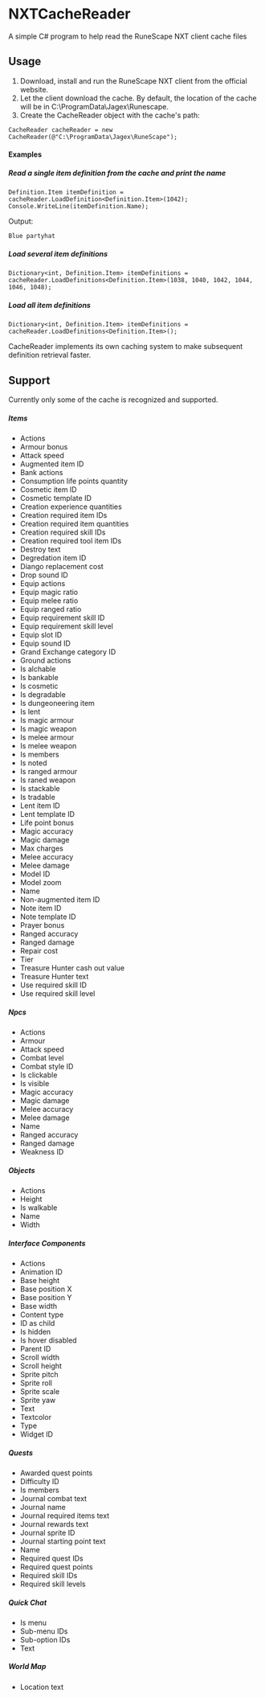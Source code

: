 # NXTCacheReader
A simple C# program to help read the RuneScape NXT client cache files

## Usage

1. Download, install and run the RuneScape NXT client from the official website.
2. Let the client download the cache. By default, the location of the cache will be in C:\ProgramData\Jagex\Runescape.
3. Create the CacheReader object with the cache's path:
```
CacheReader cacheReader = new CacheReader(@"C:\ProgramData\Jagex\RuneScape");
```

#### Examples
##### Read a single item definition from the cache and print the name
```
Definition.Item itemDefinition = cacheReader.LoadDefinition<Definition.Item>(1042);
Console.WriteLine(itemDefinition.Name);
```
Output:
```
Blue partyhat
```

##### Load several item definitions
```
Dictionary<int, Definition.Item> itemDefinitions = cacheReader.LoadDefinitions<Definition.Item>(1038, 1040, 1042, 1044, 1046, 1048);
```

##### Load all item definitions
```
Dictionary<int, Definition.Item> itemDefinitions = cacheReader.LoadDefinitions<Definition.Item>();
```

CacheReader implements its own caching system to make subsequent definition retrieval faster.

## Support
Currently only some of the cache is recognized and supported.

##### Items
- Actions
- Armour bonus
- Attack speed
- Augmented item ID
- Bank actions
- Consumption life points quantity
- Cosmetic item ID
- Cosmetic template ID
- Creation experience quantities
- Creation required item IDs
- Creation required item quantities
- Creation required skill IDs
- Creation required tool item IDs
- Destroy text
- Degredation item ID
- Diango replacement cost
- Drop sound ID
- Equip actions
- Equip magic ratio
- Equip melee ratio
- Equip ranged ratio
- Equip requirement skill ID
- Equip requirement skill level
- Equip slot ID
- Equip sound ID
- Grand Exchange category ID
- Ground actions
- Is alchable
- Is bankable
- Is cosmetic
- Is degradable
- Is dungeoneering item
- Is lent
- Is magic armour
- Is magic weapon
- Is melee armour
- Is melee weapon
- Is members
- Is noted
- Is ranged armour
- Is raned weapon
- Is stackable
- Is tradable
- Lent item ID
- Lent template ID
- Life point bonus
- Magic accuracy
- Magic damage
- Max charges
- Melee accuracy
- Melee damage
- Model ID
- Model zoom
- Name
- Non-augmented item ID
- Note item ID
- Note template ID
- Prayer bonus
- Ranged accuracy
- Ranged damage
- Repair cost
- Tier
- Treasure Hunter cash out value
- Treasure Hunter text
- Use required skill ID
- Use required skill level

##### Npcs
- Actions
- Armour
- Attack speed
- Combat level
- Combat style ID
- Is clickable
- Is visible
- Magic accuracy
- Magic damage
- Melee accuracy
- Melee damage
- Name
- Ranged accuracy
- Ranged damage
- Weakness ID

##### Objects
- Actions
- Height
- Is walkable
- Name
- Width

##### Interface Components
- Actions
- Animation ID
- Base height
- Base position X
- Base position Y
- Base width
- Content type
- ID as child
- Is hidden
- Is hover disabled
- Parent ID
- Scroll width
- Scroll height
- Sprite pitch
- Sprite roll
- Sprite scale
- Sprite yaw
- Text
- Textcolor
- Type
- Widget ID

##### Quests
- Awarded quest points
- Difficulty ID
- Is members
- Journal combat text
- Journal name
- Journal required items text
- Journal rewards text
- Journal sprite ID
- Journal starting point text
- Name
- Required quest IDs
- Required quest points
- Required skill IDs
- Required skill levels

##### Quick Chat
- Is menu
- Sub-menu IDs
- Sub-option IDs
- Text

##### World Map
- Location text
